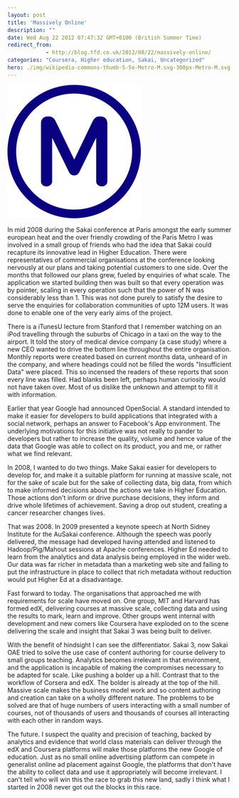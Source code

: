 ```yaml
---
layout: post
title: 'Massively Online'
description: ""
date: Wed Aug 22 2012 07:47:32 GMT+0100 (British Summer Time)
redirect_from: 
            - http://blog.tfd.co.uk/2012/08/22/massively-online/
categories: "Coursera, Higher education, Sakai, Uncategorized"
hero: ./img/wikipedia-commons-thumb-5-5e-Metro-M.svg-300px-Metro-M.svg.png
---
```

[![Paris Metro logo Español: Logo del Metro de Pa...](./img/wikipedia-commons-thumb-5-5e-Metro-M.svg-300px-Metro-M.svg.png "Paris Metro logo Español: Logo del Metro de Pa...")](http://commons.wikipedia.org/wiki/File:Metro-M.svg)

In mid 2008 during the Sakai conference at Paris amongst the early summer european heat and the over friendly crowding of the Paris Metro I was involved in a small group of friends who had the idea that Sakai could recapture its innovative lead in Higher Education. There were representatives of commercial organisations at the conference looking nervously at our plans and taking potential customers to one side. Over the months that followed our plans grew, fueled by enquiries of what scale. The application we started building then was built so that every operation was by pointer, scaling in every operation such that the power of N was considerably less than 1. This was not done purely to satisfy the desire to serve the enquiries for collaboration communities of upto 12M users. It was done to enable one of the very early aims of the project.

There is a iTunesU lecture from Stanford that I remember watching on an iPod travelling through the suburbs of Chicago in a taxi on the way to the airport. It told the story of medical device company (a case study) where a new CEO wanted to drive the bottom line throughout the entire organisation. Monthly reports were created based on current months data, unheard of in the company, and where headings could not be filled the words "Insufficient Data" were placed. This so incensed the readers of these reports that soon every line was filled. Had blanks been left, perhaps human curiosity would not have taken over. Most of us dislike the unknown and attempt to fill it with information.

Earlier that year Google had announced OpenSocial. A standard intended to make it easier for developers to build applications that integrated with a social network, perhaps an answer to Facebook's App environment. The underlying motivations for this initiative was not really to pander to developers but rather to increase the quality, volume and hence value of the data that Google was able to collect on its product, you and me, or rather what we find relevant.

In 2008, I wanted to do two things. Make Sakai easier for developers to develop for, and make it a suitable platform for running at massive scale, not for the sake of scale but for the sake of collecting data, big data, from which to make informed decisions about the actions we take in Higher Education. Those actions don't inform or drive purchase decisions, they inform and drive whole lifetimes of achievement. Saving a drop out student, creating a cancer researcher changes lives.

That was 2008. In 2009 presented a keynote speech at North Sidney Institute for the AuSakai conference. Although the speech was poorly delivered, the message had developed having attended and listened to Hadoop/Pig/Mahout sessions at Apache conferences. Higher Ed needed to learn from the analytics and data analysis being employed in the wider web. Our data was far richer in metadata than a marketing web site and failing to put the infrastructure in place to collect that rich metadata without reduction would put Higher Ed at a disadvantage.

Fast forward to today. The organisations that approached me with requirements for scale have moved on. One group, MIT and Harvard has formed edX, delivering courses at massive scale, collecting data and using the results to mark, learn and improve. Other groups went internal with development and new comers like Coursera have exploded on to the scene delivering the scale and insight that Sakai 3 was being built to deliver.

With the benefit of hindsight I can see the differentiator. Sakai 3, now Sakai OAE tried to solve the use case of content authoring for course delivery to small groups teaching. Analytics becomes irrelevant in that environment, and the application is incapable of making the compromises necessary to be adapted for scale. Like pushing a bolder up a hill. Contrast that to the workflow of Corsera and edX. The bolder is already at the top of the hill. Massive scale makes the business model work and so content authoring and creation can take on a wholly different nature. The problems to be solved are that of huge numbers of users interacting with a small number of courses, not of thousands of users and thousands of courses all interacting with each other in random ways.

The future. I suspect the quality and precision of teaching, backed by analytics and evidence that world class materials can deliver through the edX and Coursera platforms will make those platforms the new Google of education. Just as no small online advertising platform can compete in generalist online ad placement against Google, the platforms that don't have the ability to collect data and use it appropriately will become irrelevant. I can't tell who will win this the race to grab this new land, sadly I think what I started in 2008 never got out the blocks in this race.
